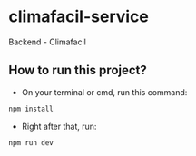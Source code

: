 # climafacil-service
Backend - Climafacil

## How to run this project?

- On your terminal or cmd, run this command:
```bash
npm install
```

- Right after that, run:

```bash
npm run dev
```
